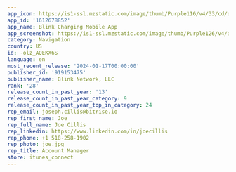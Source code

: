 ```yaml
---
app_icon: https://is1-ssl.mzstatic.com/image/thumb/Purple116/v4/33/cd/db/33cddbda-bf03-1524-1389-0c5d12fa708b/AppIcon-0-0-1x_U007emarketing-0-7-0-85-220.png/1024x1024bb.png
app_id: '1612678852'
app_name: Blink Charging Mobile App
app_screenshot: https://is1-ssl.mzstatic.com/image/thumb/Purple126/v4/ab/31/86/ab318626-f51b-87aa-7a40-70871c413be1/ff7b6915-c117-4e5a-b740-0951637cca90_01_-_iPhone_6.5_-_English__U2013_1.png/1242x2688bb.png
category: Navigation
country: US
id: -olz_AQEKX6S
language: en
most_recent_release: '2024-01-17T00:00:00'
publisher_id: '919153475'
publisher_name: Blink Network, LLC
rank: '28'
release_count_in_past_year: '13'
release_count_in_past_year_category: 9
release_count_in_past_year_top_in_category: 24
rep_email: joseph.cillis@bitrise.io
rep_first_name: Joe
rep_full_name: Joe Cillis
rep_linkedin: https://www.linkedin.com/in/joecillis
rep_phone: +1 518-258-1902
rep_photo: joe.jpg
rep_title: Account Manager
store: itunes_connect
---
```


